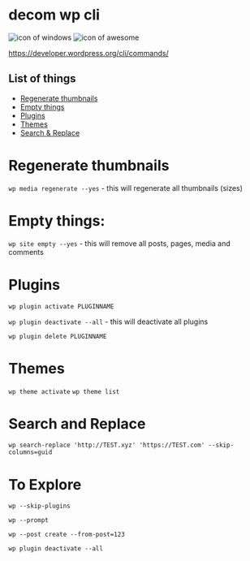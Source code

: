 decom wp cli
===================
![icon of windows](https://raw.githubusercontent.com/apsolut/dotwindows/master/assets/images/icons/icon-decom-windows-02.png)
![icon of awesome](https://raw.githubusercontent.com/apsolut/dotwindows/master/assets/images/icons/icon-decom-awesome.png)


https://developer.wordpress.org/cli/commands/

## List of things

- [Regenerate thumbnails](#regenerate-thumbnails)
- [Empty things](#empty-things)
- [Plugins](#plugins)
- [Themes](#themes)
- [Search & Replace](#search-and-replace)



# Regenerate thumbnails
```wp media regenerate --yes``` - this will regenerate all thumbnails (sizes)

# Empty things:
```wp site empty --yes``` - this will remove all posts, pages, media and comments

# Plugins
```wp plugin activate PLUGINNAME```

```wp plugin deactivate --all``` - this will deactivate all plugins

```wp plugin delete PLUGINNAME```


# Themes 
```wp theme activate```
```wp theme list```


# Search and Replace 


```wp search-replace 'http://TEST.xyz' 'https://TEST.com' --skip-columns=guid```

# To Explore
```wp --skip-plugins```

```wp --prompt```

```wp --post create --from-post=123```

```wp plugin deactivate --all```